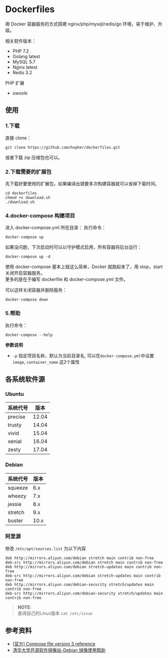 # Dockerfiles

用 Docker 容器服务的方式搭建 nginx/php/mysql/redis/go 环境，易于维护、升级。

相关软件版本：
- PHP 7.2
- Golang latest
- MySQL 5.7
- Nginx latest
- Redis 3.2

PHP 扩展
- swoole

## 使用

### 1.下载
直接 clone：
```
git clone https://github.com/hopher/dockerfiles.git
```
或者下载 zip 压缩包也可以。

### 2.下载需要的扩展包
先下载好要使用的扩展包，如果编译出错要多次构建容器就可以省掉下载时间。
```
cd dockerfiles
chmod +x download.sh
./download.sh
```

### 4.docker-compose 构建项目
进入 docker-compose.yml 所在目录：
执行命令：
```
docker-compose up
```  

如果没问题，下次启动时可以以守护模式启用，所有容器将后台运行：  
```
docker-compose up -d
``` 

使用 docker-compose 基本上就这么简单，Docker 就跑起来了，用 stop，start 关闭开启容器服务。  
更多的是在于编写 dockerfile 和 docker-compose.yml 文件。 

可以这样关闭容器并删除服务：
```
docker-compose down
```

### 5.帮助

执行命令：
```
docker-compose --help
```  
**参数说明**

- `-p` 指定项目名称，默认为当前目录名, 可以在`docker-compose.yml`中设置`image`, `container_name` 这2个属性

## 各系统软件源

### Ubuntu

| 系统代号 | 版本  |
| -------- | ----- |
| precise  | 12.04 |
| trusty   | 14.04 |
| vivid    | 15.04 |
| xenial   | 16.04 |
| zesty    | 17.04 |

### Debian

| 系统代号 | 版本 |
| -------- | ---- |
| squeeze  | 6.x  |
| wheezy   | 7.x  |
| jessie   | 8.x  |
| stretch  | 9.x  |
| buster   | 10.x |


### 阿里源

修改 `/etc/apt/sources.list` 为以下内容

```
deb http://mirrors.aliyun.com/debian stretch main contrib non-free
deb-src http://mirrors.aliyun.com/debian stretch main contrib non-free
deb http://mirrors.aliyun.com/debian stretch-updates main contrib non-free
deb-src http://mirrors.aliyun.com/debian stretch-updates main contrib non-free
deb http://mirrors.aliyun.com/debian-security stretch/updates main contrib non-free
deb-src http://mirrors.aliyun.com/debian-security stretch/updates main contrib non-free
```

> **NOTE**:  
> 查询自己的Linux版本 `cat /etc/issue`


##  参考资料
- [[官方] Compose file version 3 reference](https://docs.docker.com/compose/compose-file/)
- [清华大学开源软件镜像站-Debian 镜像使用帮助](https://mirrors.tuna.tsinghua.edu.cn/help/debian/)
